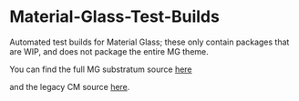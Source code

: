 # Material-Glass-Test-Builds
Automated test builds for Material Glass; these only contain packages that are WIP, and does not package the entire MG theme.

You can find the full MG substratum source [here](https://github.com/PitchedApps/Material-Glass-Substratum)

and the legacy CM source [here](https://github.com/PitchedApps/Material-Glass).
